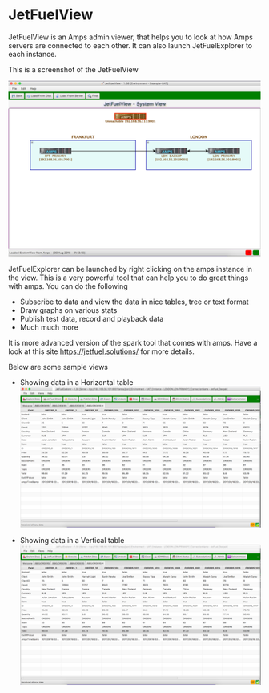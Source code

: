 # JetFuelView
JetFuelView is an Amps admin viewer, that helps you to look at how Amps servers are connected to each other. It can also launch JetFuelExplorer to each instance.

This is a screenshot of the JetFuelView

![screenshot](src/main/resources/doc/JetFuelView.png)

JetFuelExplorer can be launched by right clicking on the amps instance in the view. This is a very powerful tool that can help you to do great things with amps. You can do the following 
* Subscribe to data and view the data in nice tables, tree or text format
* Draw graphs on various stats
* Publish test data, record and playback data
* Much much more

It is more advanced version of the spark tool that comes with amps. Have a look at this site https://jetfuel.solutions/ for more details.

Below are some sample views
* Showing data in a Horizontal table
![screenshot](src/main/resources/doc/HorizontalView.png)

* Showing data in a Vertical table
![screenshot](src/main/resources/doc/VerticalView.png)
